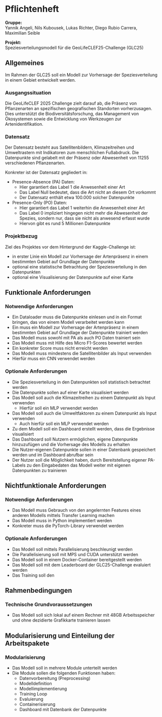 # Pflichtenheft

**Gruppe:**  
Yannik Angeli, Nils Kubousek, Lukas Richter, Diego Rubio Carrera, Maximilian Seible

**Projekt:**  
Speziesverteilungsmodell für die GeoLifeCLEF25-Challenge (GLC25)



## Allgemeines
Im Rahmen der GLC25 soll ein Modell zur Vorhersage der Speziesverteilung in einem Gebiet entwickelt werden.

### Ausgangssituation
Die GeoLifeCLEF 2025 Challenge zielt darauf ab, die Präsenz von Pflanzenarten an spezifischen geografischen Standorten vorherzusagen. Dies unterstützt die Biodiversitätsforschung, das Management von Ökosystemen sowie die Entwicklung von Werkzeugen zur Artenidentifikation.

### Datensatz
Der Datensatz besteht aus Satellitenbildern, Klimazeitreihen und Umweltrastern mit Indikatoren zum menschlichen Fußabdruck. Die Datenpunkte sind gelabelt mit der Präsenz oder Abwesenheit von 11255 verschiedenen Pflanzenarten.

Konkreter ist der Datensatz gegliedert in:
- Presence-Absence (PA) Daten:
  - Hier garantiert das Label 1 die Anwesenheit einer Art
  - Das Label Null bedeutet, dass die Art nicht an diesem Ort vorkommt
  - Der Datensatz enthält etwa 100.000 solcher Datenpunkte
- Presence-Only (PO) Daten:
  - Hier garantiert das Label 1 weiterhin die Anwesenheit einer Art
  - Das Label 0 impliziert hingegen nicht mehr die Abwesenheit der Spezies, sondern nur, dass sie nicht als anwesend erfasst wurde
  - Hiervon gibt es rund 5 Millionen Datenpunkte

### Projektbezug
Ziel des Projektes vor dem Hintergrund der Kaggle-Challenge ist:
- in erster Linie ein Modell zur Vorhersage der Artenpräsenz in einem bestimmten Gebiet auf Grundlage der Datenpunkte
- optional eine statistische Betrachtung der Speziesverteilung in den Datenpunkten
- optional eine Visualisierung der Datenpunkte auf einer Karte



## Funktionale Anforderungen
### Notwendige Anforderungen
- Ein Dataloader muss die Datenpunkte einlesen und in ein Format bringen, das von einem Modell verarbeitet werden kann
- Ein muss ein Modell zur Vorhersage der Artenpräsenz in einem bestimmten Gebiet auf Grundlage der Datenpunkte trainiert werden
- Das Modell muss sowohl mit PA als auch PO Daten trainiert sein
- Das Modell muss mit Hilfe des Micro F1-Scores bewertet werden
- Ein konkreter Score muss nicht erreicht werden
- Das Modell muss mindestens die Satellitenbilder als Input verwenden
- Hierfür muss ein CNN verwendet werden

### Optionale Anforderungen
- Die Speziesverteilung in den Datenpunkten soll statistisch betrachtet werden
- Die Datenpunkte sollen auf einer Karte visualisiert werden
- Das Modell soll auch die Klimazeitreihen zu einem Datenpunkt als Input verwenden
  - Hierfür soll ein MLP verwendet werden
- Das Modell soll auch die Umweltfaktoren zu einem Datenpunkt als Input verwenden
  - Auch hierfür soll ein MLP verwendet werden
- Zu dem Modell soll ein Dashboard erstellt werden, dass die Ergebnisse visualisiert
- Das Dashboard soll Nutzern ermöglichen, eigene Datenpunkte hinzuzufügen und die Vorhersage des Modells zu erhalten
- Die Nutzer-eigenen Datenpunkte sollen in einer Datenbank gespeichert werden und im Dashboard abrufbar sein
- Der Nutzer soll die Möglichkeit haben, durch Bereitstellung eigener PA-Labels zu den Eingabedaten das Modell weiter mit eigenen Datenpunkten zu trainieren



## Nichtfunktionale Anforderungen
### Notwendige Anforderungen
- Das Modell muss Gebrauch von den angelernten Features eines anderen Modells mittels Transfer Learning machen
- Das Modell muss in Python implementiert werden
- Konkreter muss die PyTorch-Library verwendet werden

### Optionale Anforderungen
- Das Modell soll mittels Parallelisierung beschleunigt werden
- Die Parallelisierung soll mit MPS und CUDA unterstützt werden
- Das Modell soll in einem Docker-Container bereitgestellt werden
- Das Modell soll mit dem Leaderboard der GLC25-Challenge evaluiert werden
- Das Training soll den 



## Rahmenbedingungen
### Technische Grundvoraussetzungen
- Das Modell soll sich lokal auf einem Rechner mit 48GB Arbeitsspeicher und ohne dezidierte Grafikkarte trainieren lassen



## Modularisierung und Einteilung der Arbeitspakete

### Modularisierung
- Das Modell soll in mehrere Module unterteilt werden
- Die Module sollen die folgenden Funktionen haben:
  - Datenvorbereitung (Preprocessing)
  - Modelldefinition
  - Modellimplementierung
  - Training Loop
  - Evaluierung
  - Containerisierung
  - Dashboard mit Datenbank der Datenpunkte